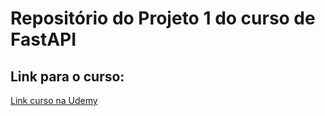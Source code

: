 # Repositório do Projeto 1 do curso de FastAPI

## Link para o curso:
[Link curso na Udemy](https://www.youtube.com/redirect?event=video_description&redir_token=QUFFLUhqa3pyU0xhOXNfekJScUpuQy1YcGFQY0QzcVJwQXxBQ3Jtc0tsbjRWUG1YYTFweHd5SmdYMzRJT1EwUzQ1QzJINTNFVTNzQ1J0d2x3VVY2OGhsX1pwS21kOUk5Z3JFRnI1VlE5Y19HNU1hd2trUkRMaTlaRldOalYwT2txTzhXSUFMZnByWndhemc1aWhvdXRVSlZxcw&q=https%3A%2F%2Fwww.udemy.com%2Fcourse%2Ffastapi-avancado-2023-2-projetos-tdd-postgresql%2F%3FreferralCode%3D1774CE960296841DB026&v=0A5RtzoRQsA)
